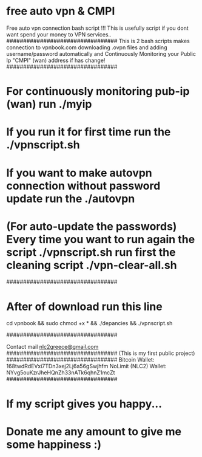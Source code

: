 # free auto vpn & CMPI
Free auto vpn connection bash script !!!
This is usefully script if you dont want spend your money to VPN services..
#################################
This is 2 bash scripts makes connection to vpnbook.com downloading .ovpn files and adding username/password automatically and Continuously Monitoring your Public Ip "CMPI" (wan) address if has change!
#################################

# For continuously monitoring pub-ip (wan) run ./myip

# If you run it for first time run the ./vpnscript.sh

# If you want to make autovpn connection without password update run the ./autovpn

# (For auto-update the passwords) Every time you want to run again the script ./vpnscript.sh run first the cleaning script ./vpn-clear-all.sh

#################################

# After of download run this line

cd vpnbook && sudo chmod +x * && ./depancies && ./vpnscript.sh

#################################

Contact mail nlc2greece@gmail.com
#################################
(This is my first public project)
#################################
Bitcoin Wallet: 168twdRdEVxi7TDn3xej2Lj6a56gSwjhfm
NoLimit (NLC2) Wallet: NYvg5ouKzrJheHQnZh33nATk6qhnZ1mcZt
#################################
# If my script gives you happy...
# Donate me any amount to give me some happiness :) 
